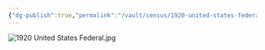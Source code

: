 ```yaml
---
{"dg-publish":true,"permalink":"/vault/census/1920-united-states-federal-census/","tags":["William-McGinnis-Legg","Mary-Ann-Hawkins"]}
---
```


![1920 United States Federal.jpg](/img/user/assets/1920%20United%20States%20Federal.jpg)